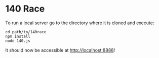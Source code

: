 140 Race
========

To run a local server go to the directory where it is cloned and execute:

```
cd path/to/140race
npm install
node 140.js
```

It should now be accessible at [http://localhost:8888](http://localhost:8888)!

